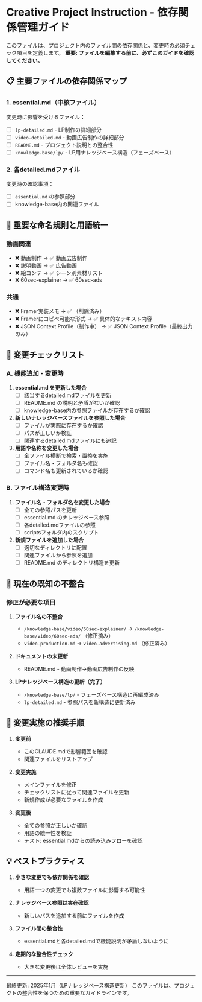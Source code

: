 # Creative Project Instruction - 依存関係管理ガイド

このファイルは、プロジェクト内のファイル間の依存関係と、変更時の必須チェック項目を定義します。
**重要: ファイルを編集する前に、必ずこのガイドを確認してください。**

## 📋 主要ファイルの依存関係マップ

### 1. essential.md（中核ファイル）
変更時に影響を受けるファイル：
- [ ] `lp-detailed.md` - LP制作の詳細部分
- [ ] `video-detailed.md` - 動画広告制作の詳細部分
- [ ] `README.md` - プロジェクト説明との整合性
- [ ] `knowledge-base/lp/` - LP用ナレッジベース構造（フェーズベース）

### 2. 各detailed.mdファイル
変更時の確認事項：
- [ ] `essential.md` の参照部分
- [ ] knowledge-base内の関連ファイル

## 🔄 重要な命名規則と用語統一

### 動画関連
- ❌ 動画制作 → ✅ 動画広告制作
- ❌ 説明動画 → ✅ 広告動画
- ❌ 絵コンテ → ✅ シーン別素材リスト
- ❌ 60sec-explainer → ✅ 60sec-ads


### 共通
- ❌ Framer実装メモ → ✅ （削除済み）
- ❌ Framerにコピペ可能な形式 → ✅ 具体的なテキスト内容
- ❌ JSON Context Profile（制作中） → ✅ JSON Context Profile（最終出力のみ）

## 🚨 変更チェックリスト

### A. 機能追加・変更時
1. **essential.md を更新した場合**
   - [ ] 該当するdetailed.mdファイルを更新
   - [ ] README.md の説明と矛盾がないか確認
   - [ ] knowledge-base内の参照ファイルが存在するか確認

2. **新しいナレッジベースファイルを参照した場合**
   - [ ] ファイルが実際に存在するか確認
   - [ ] パスが正しいか検証
   - [ ] 関連するdetailed.mdファイルにも追記

3. **用語や名称を変更した場合**
   - [ ] 全ファイル横断で検索・置換を実施
   - [ ] ファイル名・フォルダ名も確認
   - [ ] コマンド名も更新されているか確認

### B. ファイル構造変更時
1. **ファイル名・フォルダ名を変更した場合**
   - [ ] 全ての参照パスを更新
   - [ ] essential.md のナレッジベース参照
   - [ ] 各detailed.mdファイルの参照
   - [ ] scriptsフォルダ内のスクリプト

2. **新規ファイルを追加した場合**
   - [ ] 適切なディレクトリに配置
   - [ ] 関連ファイルから参照を追加
   - [ ] README.md のディレクトリ構造を更新

## 📝 現在の既知の不整合

### 修正が必要な項目
1. **ファイル名の不整合**
   - `/knowledge-base/video/60sec-explainer/` → `/knowledge-base/video/60sec-ads/` （修正済み）
   - `video-production.md` → `video-advertising.md` （修正済み）

2. **ドキュメントの未更新**
   - README.md - 動画制作→動画広告制作の反映

3. **LPナレッジベース構造の更新（完了）**
   - `/knowledge-base/lp/` - フェーズベース構造に再編成済み
   - `lp-detailed.md` - 参照パスを新構造に更新済み

## 🔧 変更実施の推奨手順

1. **変更前**
   - このCLAUDE.mdで影響範囲を確認
   - 関連ファイルをリストアップ

2. **変更実施**
   - メインファイルを修正
   - チェックリストに従って関連ファイルを更新
   - 新規作成が必要なファイルを作成

3. **変更後**
   - 全ての参照が正しいか確認
   - 用語の統一性を検証
   - テスト: essential.mdからの読み込みフローを確認

## 💡 ベストプラクティス

1. **小さな変更でも依存関係を確認**
   - 用語一つの変更でも複数ファイルに影響する可能性

2. **ナレッジベース参照は実在確認**
   - 新しいパスを追加する前にファイルを作成

3. **ファイル間の整合性**
   - essential.mdと各detailed.mdで機能説明が矛盾しないように

4. **定期的な整合性チェック**
   - 大きな変更後は全体レビューを実施

---

最終更新: 2025年1月（LPナレッジベース構造更新）
このファイルは、プロジェクトの整合性を保つための重要なガイドラインです。